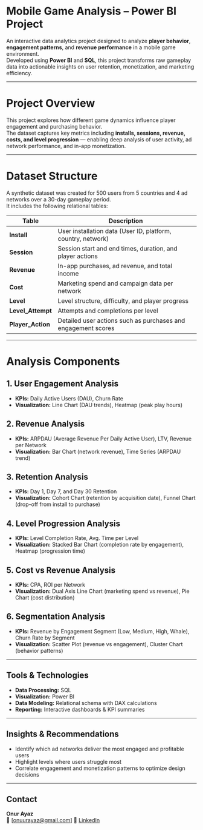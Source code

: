 # Mobile Game Analysis – Power BI Project

An interactive data analytics project designed to analyze **player behavior**, **engagement patterns**, and **revenue performance** in a mobile game environment.  
Developed using **Power BI** and **SQL**, this project transforms raw gameplay data into actionable insights on user retention, monetization, and marketing efficiency.

---

# Project Overview
This project explores how different game dynamics influence player engagement and purchasing behavior.  
The dataset captures key metrics including **installs, sessions, revenue, costs, and level progression** — enabling deep analysis of user activity, ad network performance, and in-app monetization.

---

# Dataset Structure
A synthetic dataset was created for 500 users from 5 countries and 4 ad networks over a 30-day gameplay period.  
It includes the following relational tables:

| Table | Description |
|--------|--------------|
| **Install** | User installation data (User ID, platform, country, network) |
| **Session** | Session start and end times, duration, and player actions |
| **Revenue** | In-app purchases, ad revenue, and total income |
| **Cost** | Marketing spend and campaign data per network |
| **Level** | Level structure, difficulty, and player progress |
| **Level_Attempt** | Attempts and completions per level |
| **Player_Action** | Detailed user actions such as purchases and engagement scores |

---

# Analysis Components

## 1. User Engagement Analysis
- **KPIs:** Daily Active Users (DAU), Churn Rate  
- **Visualization:** Line Chart (DAU trends), Heatmap (peak play hours)

## 2. Revenue Analysis
- **KPIs:** ARPDAU (Average Revenue Per Daily Active User), LTV, Revenue per Network  
- **Visualization:** Bar Chart (network revenue), Time Series (ARPDAU trend)

## 3. Retention Analysis
- **KPIs:** Day 1, Day 7, and Day 30 Retention  
- **Visualization:** Cohort Chart (retention by acquisition date), Funnel Chart (drop-off from install to purchase)

## 4. Level Progression Analysis
- **KPIs:** Level Completion Rate, Avg. Time per Level  
- **Visualization:** Stacked Bar Chart (completion rate by engagement), Heatmap (progression time)

## 5. Cost vs Revenue Analysis
- **KPIs:** CPA, ROI per Network  
- **Visualization:** Dual Axis Line Chart (marketing spend vs revenue), Pie Chart (cost distribution)

## 6. Segmentation Analysis
- **KPIs:** Revenue by Engagement Segment (Low, Medium, High, Whale), Churn Rate by Segment  
- **Visualization:** Scatter Plot (revenue vs engagement), Cluster Chart (behavior patterns)

---

## Tools & Technologies
- **Data Processing:** SQL  
- **Visualization:** Power BI  
- **Data Modeling:** Relational schema with DAX calculations  
- **Reporting:** Interactive dashboards & KPI summaries  

---


##  Insights & Recommendations
- Identify which ad networks deliver the most engaged and profitable users  
- Highlight levels where users struggle most  
- Correlate engagement and monetization patterns to optimize design decisions  

---


##  Contact
**Onur Ayaz**  
📧 [onuurayaz@gmail.com] 
🔗 [LinkedIn](https://www.linkedin.com/in/onur-ayaz-/)
